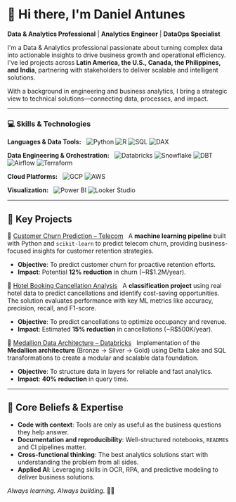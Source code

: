 # 👋 Hi there, I'm Daniel Antunes 
**Data & Analytics Professional** | **Analytics Engineer** | **DataOps Specialist**  


I'm a Data & Analytics professional passionate about turning complex data into actionable insights to drive business growth and operational efficiency. I've led projects across **Latin America, the U.S., Canada, the Philippines, and India**, partnering with stakeholders to deliver scalable and intelligent solutions.

With a background in engineering and business analytics, I bring a strategic view to technical solutions—connecting data, processes, and impact.

---

### 💻 **Skills & Technologies**

**Languages & Data Tools:**  
![Python](https://img.shields.io/badge/-Python-3776AB?logo=python&logoColor=white) ![R](https://img.shields.io/badge/-R-276DC3?logo=r&logoColor=white) ![SQL](https://img.shields.io/badge/-SQL-336791?logo=postgresql&logoColor=white) ![DAX](https://img.shields.io/badge/-DAX-F2C811?logo=powerbi&logoColor=black)  

**Data Engineering & Orchestration:**  
![Databricks](https://img.shields.io/badge/-Databricks-EF4B2C?logo=databricks&logoColor=white)  ![Snowflake](https://img.shields.io/badge/-Snowflake-29B5E8?logo=snowflake&logoColor=white)   ![DBT](https://img.shields.io/badge/-dbt-FF694B?logo=dbt&logoColor=white) ![Airflow](https://img.shields.io/badge/-Airflow-017CEE?logo=apacheairflow&logoColor=white) ![Terraform](https://img.shields.io/badge/-Terraform-623CE4?logo=terraform&logoColor=white)  

**Cloud Platforms:**  
![GCP](https://img.shields.io/badge/-Google_Cloud-4285F4?logo=googlecloud&logoColor=white) ![AWS](https://img.shields.io/badge/-AWS-232F3E?logo=amazonaws&logoColor=white)  

**Visualization:**  
![Power BI](https://img.shields.io/badge/-PowerBI-F2C811?logo=powerbi&logoColor=black) ![Looker Studio](https://img.shields.io/badge/-Looker%20Studio-4285F4?logo=googlestudio&logoColor=white)

---

## 💼 **Key Projects**

🔹 [Customer Churn Prediction – Telecom](https://github.com/danmca19/Telecom_Churn)  
A **machine learning pipeline** built with Python and `scikit-learn` to predict telecom churn, providing business-focused insights for customer retention strategies.
- **Objective**: To predict customer churn for proactive retention efforts.
- **Impact**: Potential **12% reduction** in churn (~R$1.2M/year).

🔹 [Hotel Booking Cancellation Analysis](https://github.com/danmca19/HotelCancelations)  
A **classification project** using real hotel data to predict cancellations and identify cost-saving opportunities. The solution evaluates performance with key ML metrics like accuracy, precision, recall, and F1-score.
- **Objective**: To predict cancellations to optimize occupancy and revenue.
- **Impact**: Estimated **15% reduction** in cancellations (~R$500K/year).

🔹 [Medallion Data Architecture – Databricks](https://github.com/danmca19/Medallion_Data_Architecture)  
Implementation of the **Medallion architecture** (Bronze → Silver → Gold) using Delta Lake and SQL transformations to create a modular and scalable data foundation.
- **Objective**: To structure data in layers for reliable and fast analytics.
- **Impact**: **40% reduction**  in query time.

---

## 🚀 **Core Beliefs & Expertise**

- **Code with context**: Tools are only as useful as the business questions they help answer.
- **Documentation and reproducibility**: Well-structured notebooks, `README`s and CI pipelines matter.
- **Cross-functional thinking**: The best analytics solutions start with understanding the problem from all sides.
- **Applied AI**: Leveraging skills in OCR, RPA, and predictive modeling to deliver business solutions.

_Always learning. Always building._ 🧠💡
